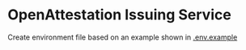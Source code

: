 # OpenAttestation Issuing Service
Create environment file based on an example shown in [.env.example](.env.example)
